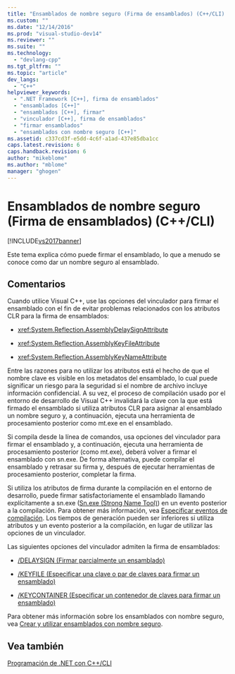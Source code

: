 ```yaml
---
title: "Ensamblados de nombre seguro (Firma de ensamblados) (C++/CLI) | Microsoft Docs"
ms.custom: ""
ms.date: "12/14/2016"
ms.prod: "visual-studio-dev14"
ms.reviewer: ""
ms.suite: ""
ms.technology: 
  - "devlang-cpp"
ms.tgt_pltfrm: ""
ms.topic: "article"
dev_langs: 
  - "C++"
helpviewer_keywords: 
  - ".NET Framework [C++], firma de ensamblados"
  - "ensamblados [C++]"
  - "ensamblados [C++], firmar"
  - "vinculador [C++], firma de ensamblados"
  - "firmar ensamblados"
  - "ensamblados con nombre seguro [C++]"
ms.assetid: c337cd3f-e5dd-4c6f-a1ad-437e85dba1cc
caps.latest.revision: 6
caps.handback.revision: 6
author: "mikeblome"
ms.author: "mblome"
manager: "ghogen"
---
```

# Ensamblados de nombre seguro (Firma de ensamblados) (C++/CLI)
[!INCLUDE[vs2017banner](../assembler/inline/includes/vs2017banner.md)]

Este tema explica cómo puede firmar el ensamblado, lo que a menudo se conoce como dar un nombre seguro al ensamblado.  
  
## Comentarios  
 Cuando utilice Visual C\+\+, use las opciones del vinculador para firmar el ensamblado con el fin de evitar problemas relacionados con los atributos CLR para la firma de ensamblados:  
  
-   <xref:System.Reflection.AssemblyDelaySignAttribute>  
  
-   <xref:System.Reflection.AssemblyKeyFileAttribute>  
  
-   <xref:System.Reflection.AssemblyKeyNameAttribute>  
  
 Entre las razones para no utilizar los atributos está el hecho de que el nombre clave es visible en los metadatos del ensamblado, lo cual puede significar un riesgo para la seguridad si el nombre de archivo incluye información confidencial.  A su vez, el proceso de compilación usado por el entorno de desarrollo de Visual C\+\+ invalidará la clave con la que está firmado el ensamblado si utiliza atributos CLR para asignar al ensamblado un nombre seguro y, a continuación, ejecuta una herramienta de procesamiento posterior como mt.exe en el ensamblado.  
  
 Si compila desde la línea de comandos, usa opciones del vinculador para firmar el ensamblado y, a continuación, ejecuta una herramienta de procesamiento posterior \(como mt.exe\), deberá volver a firmar el ensamblado con sn.exe.  De forma alternativa, puede compilar el ensamblado y retrasar su firma y, después de ejecutar herramientas de procesamiento posterior, completar la firma.  
  
 Si utiliza los atributos de firma durante la compilación en el entorno de desarrollo, puede firmar satisfactoriamente el ensamblado llamando explícitamente a sn.exe \([Sn.exe \(Strong Name Tool\)](../Topic/Sn.exe%20\(Strong%20Name%20Tool\).md)\) en un evento posterior a la compilación.  Para obtener más información, vea [Especificar eventos de compilación](../ide/specifying-build-events.md).  Los tiempos de generación pueden ser inferiores si utiliza atributos y un evento posterior a la compilación, en lugar de utilizar las opciones de un vinculador.  
  
 Las siguientes opciones del vinculador admiten la firma de ensamblados:  
  
-   [\/DELAYSIGN \(Firmar parcialmente un ensamblado\)](../build/reference/delaysign-partially-sign-an-assembly.md)  
  
-   [\/KEYFILE \(Especificar una clave o par de claves para firmar un ensamblado\)](../build/reference/keyfile-specify-key-or-key-pair-to-sign-an-assembly.md)  
  
-   [\/KEYCONTAINER \(Especificar un contenedor de claves para firmar un ensamblado\)](../build/reference/keycontainer-specify-a-key-container-to-sign-an-assembly.md)  
  
 Para obtener más información sobre los ensamblados con nombre seguro, vea [Crear y utilizar ensamblados con nombre seguro](../Topic/Creating%20and%20Using%20Strong-Named%20Assemblies.md).  
  
## Vea también  
 [Programación de .NET con C\+\+\/CLI](../dotnet/dotnet-programming-with-cpp-cli-visual-cpp.md)